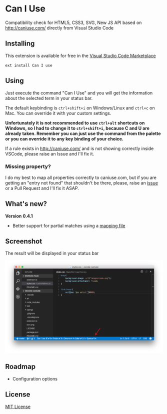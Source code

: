 # Can I Use

Compatibility check for HTML5, CSS3, SVG, New JS API based on http://caniuse.com/ directly from Visual Studio Code

## Installing

This extension is available for free in the [Visual Studio Code Marketplace](https://marketplace.visualstudio.com/items/akamud.vscode-caniuse)  
```
ext install Can I use
```

## Using

Just execute the command "Can I Use" and you will get the information about the selected term in your status bar.

The default keybinding is `ctrl+shift+i` on Windows/Linux and `ctrl+c` on Mac. You can override it with your custom settings.

**Unfortunately it is not recommended to use `ctrl+alt` shortcuts on Windows, so I had to change it to `ctrl+shift+i`, because C and U are already taken. Remember you can just use the command from the palette or you can override it to any key binding of your choice.**

If a rule exists in http://caniuse.com/ and is not showing correctly inside VSCode, please raise an Issue and I'll fix it.

### Missing property?

I do my best to map all properties correctly to caniuse.com, but if you are getting an "entry not found" that shouldn't be there, please, raise an [issue](https://github.com/akamud/vscode-caniuse/issues) or a Pull Request and I'll fix it ASAP.

## What's new?

**Version 0.4.1**  
* Better support for partial matches using a [mapping file](https://github.com/akamud/vscode-caniuse/blob/master/data/rulesDictionary.js)

## Screenshot

The result will be displayed in your status bar

![](https://raw.githubusercontent.com/akamud/vscode-caniuse/master/screenshot.png)

## Roadmap

* Configuration options

## License
[MIT License](https://raw.githubusercontent.com/akamud/vscode-caniuse/master/LICENSE)
